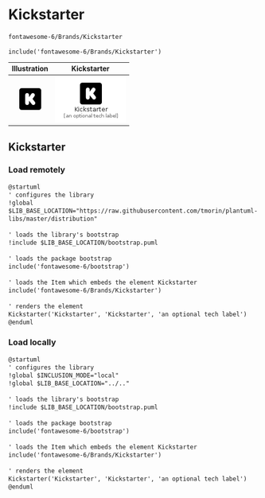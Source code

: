 # Kickstarter


```text
fontawesome-6/Brands/Kickstarter
```

```text
include('fontawesome-6/Brands/Kickstarter')
```



| Illustration | Kickstarter |
| :---: | :---: |
| ![illustration for Illustration](../../fontawesome-6/Brands/Kickstarter.png) | ![illustration for Kickstarter](../../fontawesome-6/Brands/Kickstarter.Local.png) |




## Kickstarter

### Load remotely
```plantuml
@startuml
' configures the library
!global $LIB_BASE_LOCATION="https://raw.githubusercontent.com/tmorin/plantuml-libs/master/distribution"

' loads the library's bootstrap
!include $LIB_BASE_LOCATION/bootstrap.puml

' loads the package bootstrap
include('fontawesome-6/bootstrap')

' loads the Item which embeds the element Kickstarter
include('fontawesome-6/Brands/Kickstarter')

' renders the element
Kickstarter('Kickstarter', 'Kickstarter', 'an optional tech label')
@enduml
```

### Load locally
```plantuml
@startuml
' configures the library
!global $INCLUSION_MODE="local"
!global $LIB_BASE_LOCATION="../.."

' loads the library's bootstrap
!include $LIB_BASE_LOCATION/bootstrap.puml

' loads the package bootstrap
include('fontawesome-6/bootstrap')

' loads the Item which embeds the element Kickstarter
include('fontawesome-6/Brands/Kickstarter')

' renders the element
Kickstarter('Kickstarter', 'Kickstarter', 'an optional tech label')
@enduml
```

